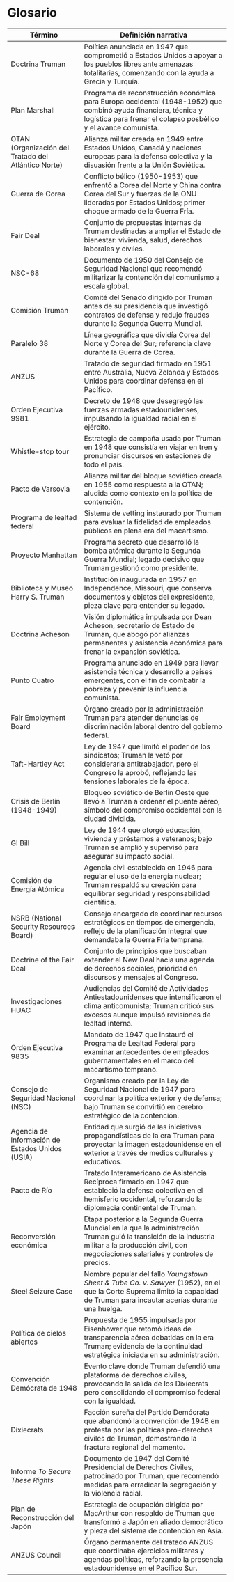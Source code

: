 # Glosario

| Término | Definición narrativa |
| --- | --- |
| Doctrina Truman | Política anunciada en 1947 que comprometió a Estados Unidos a apoyar a los pueblos libres ante amenazas totalitarias, comenzando con la ayuda a Grecia y Turquía. |
| Plan Marshall | Programa de reconstrucción económica para Europa occidental (1948-1952) que combinó ayuda financiera, técnica y logística para frenar el colapso posbélico y el avance comunista. |
| OTAN (Organización del Tratado del Atlántico Norte) | Alianza militar creada en 1949 entre Estados Unidos, Canadá y naciones europeas para la defensa colectiva y la disuasión frente a la Unión Soviética. |
| Guerra de Corea | Conflicto bélico (1950-1953) que enfrentó a Corea del Norte y China contra Corea del Sur y fuerzas de la ONU lideradas por Estados Unidos; primer choque armado de la Guerra Fría. |
| Fair Deal | Conjunto de propuestas internas de Truman destinadas a ampliar el Estado de bienestar: vivienda, salud, derechos laborales y civiles. |
| NSC-68 | Documento de 1950 del Consejo de Seguridad Nacional que recomendó militarizar la contención del comunismo a escala global. |
| Comisión Truman | Comité del Senado dirigido por Truman antes de su presidencia que investigó contratos de defensa y redujo fraudes durante la Segunda Guerra Mundial. |
| Paralelo 38 | Línea geográfica que dividía Corea del Norte y Corea del Sur; referencia clave durante la Guerra de Corea. |
| ANZUS | Tratado de seguridad firmado en 1951 entre Australia, Nueva Zelanda y Estados Unidos para coordinar defensa en el Pacífico. |
| Orden Ejecutiva 9981 | Decreto de 1948 que desegregó las fuerzas armadas estadounidenses, impulsando la igualdad racial en el ejército. |
| Whistle-stop tour | Estrategia de campaña usada por Truman en 1948 que consistía en viajar en tren y pronunciar discursos en estaciones de todo el país. |
| Pacto de Varsovia | Alianza militar del bloque soviético creada en 1955 como respuesta a la OTAN; aludida como contexto en la política de contención. |
| Programa de lealtad federal | Sistema de vetting instaurado por Truman para evaluar la fidelidad de empleados públicos en plena era del macartismo. |
| Proyecto Manhattan | Programa secreto que desarrolló la bomba atómica durante la Segunda Guerra Mundial; legado decisivo que Truman gestionó como presidente. |
| Biblioteca y Museo Harry S. Truman | Institución inaugurada en 1957 en Independence, Missouri, que conserva documentos y objetos del expresidente, pieza clave para entender su legado. |
| Doctrina Acheson | Visión diplomática impulsada por Dean Acheson, secretario de Estado de Truman, que abogó por alianzas permanentes y asistencia económica para frenar la expansión soviética. |
| Punto Cuatro | Programa anunciado en 1949 para llevar asistencia técnica y desarrollo a países emergentes, con el fin de combatir la pobreza y prevenir la influencia comunista. |
| Fair Employment Board | Órgano creado por la administración Truman para atender denuncias de discriminación laboral dentro del gobierno federal. |
| Taft-Hartley Act | Ley de 1947 que limitó el poder de los sindicatos; Truman la vetó por considerarla antitrabajador, pero el Congreso la aprobó, reflejando las tensiones laborales de la época. |
| Crisis de Berlín (1948-1949) | Bloqueo soviético de Berlín Oeste que llevó a Truman a ordenar el puente aéreo, símbolo del compromiso occidental con la ciudad dividida. |
| GI Bill | Ley de 1944 que otorgó educación, vivienda y préstamos a veteranos; bajo Truman se amplió y supervisó para asegurar su impacto social. |
| Comisión de Energía Atómica | Agencia civil establecida en 1946 para regular el uso de la energía nuclear; Truman respaldó su creación para equilibrar seguridad y responsabilidad científica. |
| NSRB (National Security Resources Board) | Consejo encargado de coordinar recursos estratégicos en tiempos de emergencia, reflejo de la planificación integral que demandaba la Guerra Fría temprana. |
| Doctrine of the Fair Deal | Conjunto de principios que buscaban extender el New Deal hacia una agenda de derechos sociales, prioridad en discursos y mensajes al Congreso. |
| Investigaciones HUAC | Audiencias del Comité de Actividades Antiestadounidenses que intensificaron el clima anticomunista; Truman criticó sus excesos aunque impulsó revisiones de lealtad interna. |
| Orden Ejecutiva 9835 | Mandato de 1947 que instauró el Programa de Lealtad Federal para examinar antecedentes de empleados gubernamentales en el marco del macartismo temprano. |
| Consejo de Seguridad Nacional (NSC) | Organismo creado por la Ley de Seguridad Nacional de 1947 para coordinar la política exterior y de defensa; bajo Truman se convirtió en cerebro estratégico de la contención. |
| Agencia de Información de Estados Unidos (USIA) | Entidad que surgió de las iniciativas propagandísticas de la era Truman para proyectar la imagen estadounidense en el exterior a través de medios culturales y educativos. |
| Pacto de Río | Tratado Interamericano de Asistencia Recíproca firmado en 1947 que estableció la defensa colectiva en el hemisferio occidental, reforzando la diplomacia continental de Truman. |
| Reconversión económica | Etapa posterior a la Segunda Guerra Mundial en la que la administración Truman guió la transición de la industria militar a la producción civil, con negociaciones salariales y controles de precios. |
| Steel Seizure Case | Nombre popular del fallo *Youngstown Sheet & Tube Co. v. Sawyer* (1952), en el que la Corte Suprema limitó la capacidad de Truman para incautar acerías durante una huelga. |
| Política de cielos abiertos | Propuesta de 1955 impulsada por Eisenhower que retomó ideas de transparencia aérea debatidas en la era Truman; evidencia de la continuidad estratégica iniciada en su administración. |
| Convención Demócrata de 1948 | Evento clave donde Truman defendió una plataforma de derechos civiles, provocando la salida de los Dixiecrats pero consolidando el compromiso federal con la igualdad. |
| Dixiecrats | Facción sureña del Partido Demócrata que abandonó la convención de 1948 en protesta por las políticas pro-derechos civiles de Truman, demostrando la fractura regional del momento. |
| Informe *To Secure These Rights* | Documento de 1947 del Comité Presidencial de Derechos Civiles, patrocinado por Truman, que recomendó medidas para erradicar la segregación y la violencia racial. |
| Plan de Reconstrucción del Japón | Estrategia de ocupación dirigida por MacArthur con respaldo de Truman que transformó a Japón en aliado democrático y pieza del sistema de contención en Asia. |
| ANZUS Council | Órgano permanente del tratado ANZUS que coordinaba ejercicios militares y agendas políticas, reforzando la presencia estadounidense en el Pacífico Sur. |
